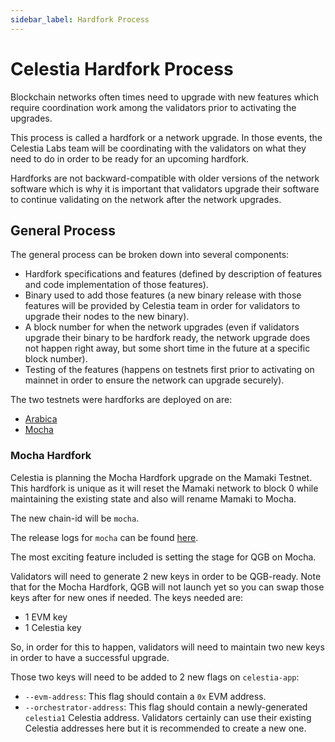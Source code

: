 ```yaml
---
sidebar_label: Hardfork Process
---
```


# Celestia Hardfork Process

Blockchain networks often times need to upgrade with new features
which require coordination work among the validators prior to activating
the upgrades.

This process is called a hardfork or a network upgrade. In those events,
the Celestia Labs team will be coordinating with the validators on
what they need to do in order to be ready for an upcoming hardfork.

Hardforks are not backward-compatible with older versions of the network
software which is why it is important that validators upgrade their software
to continue validating on the network after the network upgrades.

## General Process

The general process can be broken down into several components:

- Hardfork specifications and features (defined by description of features
  and code implementation of those features).
- Binary used to add those features (a new binary release with those features
  will be provided by Celestia team in order for validators to upgrade
  their nodes to the new binary).
- A block number for when the network upgrades (even if validators upgrade
  their binary to be hardfork ready, the network upgrade does not happen right
  away, but some short time in the future at a specific block number).
- Testing of the features (happens on testnets first prior to activating on
  mainnet in order to ensure the network can upgrade securely).

The two testnets were hardforks are deployed on are:

- [Arabica](./arabica-devnet.md)
- [Mocha](./mocha-testnet.md)

### Mocha Hardfork

Celestia is planning the Mocha Hardfork upgrade on the Mamaki Testnet.
This hardfork is unique as it will reset the Mamaki network to block 0
while maintaining the existing state and also will rename Mamaki to Mocha.

The new chain-id will be `mocha`.

The release logs for `mocha` can be found [here](https://github.com/celestiaorg/celestia-app/releases).

The most exciting feature included is setting the stage for QGB on Mocha.

Validators will need to generate 2 new keys in order to be QGB-ready.
Note that for the Mocha Hardfork, QGB will not launch yet so you
can swap those keys after for new ones if needed. The keys needed are:

- 1 EVM key
- 1 Celestia key

So, in order for this to happen, validators will need to maintain two
new keys in order to have a successful upgrade.

Those two keys will need to be added to 2 new flags on `celestia-app`:

- `--evm-address`: This flag should contain a `0x` EVM address.
- `--orchestrator-address`: This flag should contain a newly-generated
  `celestia1` Celestia address. Validators certainly can use their existing
  Celestia addresses here but it is recommended to create a new one.
